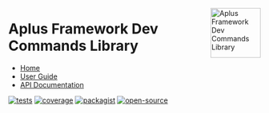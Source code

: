<a href="https://github.com/aplus-framework/dev-commands"><img src="https://raw.githubusercontent.com/aplus-framework/dev-commands/master/guide/image.png" alt="Aplus Framework Dev Commands Library" align="right" width="100"></a>

# Aplus Framework Dev Commands Library

- [Home](https://aplus-framework.com/packages/dev-commands)
- [User Guide](https://docs.aplus-framework.com/guides/libraries/dev-commands/index.html)
- [API Documentation](https://docs.aplus-framework.com/packages/dev-commands.html)

[![tests](https://github.com/aplus-framework/dev-commands/actions/workflows/tests.yml/badge.svg)](https://github.com/aplus-framework/dev-commands/actions/workflows/tests.yml)
[![coverage](https://coveralls.io/repos/github/aplus-framework/dev-commands/badge.svg?branch=master)](https://coveralls.io/github/aplus-framework/dev-commands?branch=master)
[![packagist](https://img.shields.io/packagist/v/aplus/dev-commands)](https://packagist.org/packages/aplus/dev-commands)
[![open-source](https://img.shields.io/badge/open--source-sponsor-magenta)](https://aplus-framework.com/sponsor)
